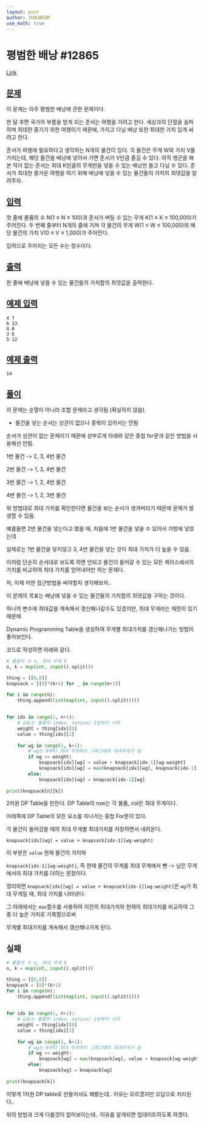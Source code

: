 ```yaml
---
layout: post
author: JUNGBEOM
use_math: true
---
```


# 평범한 배낭 #12865

[Link](https://www.acmicpc.net/problem/12865)



## <u>문제</u>

이 문제는 아주 평범한 배낭에 관한 문제이다.

한 달 후면 국가의 부름을 받게 되는 준서는 여행을 가려고 한다. 세상과의 단절을 슬퍼하며 최대한 즐기기 위한 여행이기 때문에, 가지고 다닐 배낭 또한 최대한 가치 있게 싸려고 한다.

준서가 여행에 필요하다고 생각하는 N개의 물건이 있다. 각 물건은 무게 W와 가치 V를 가지는데, 해당 물건을 배낭에 넣어서 가면 준서가 V만큼 즐길 수 있다. 아직 행군을 해본 적이 없는 준서는 최대 K만큼의 무게만을 넣을 수 있는 배낭만 들고 다닐 수 있다. 준서가 최대한 즐거운 여행을 하기 위해 배낭에 넣을 수 있는 물건들의 가치의 최댓값을 알려주자.

## <u>입력</u>

첫 줄에 물품의 수 N(1 ≤ N ≤ 100)과 준서가 버틸 수 있는 무게 K(1 ≤ K ≤ 100,000)가 주어진다. 두 번째 줄부터 N개의 줄에 거쳐 각 물건의 무게 W(1 ≤ W ≤ 100,000)와 해당 물건의 가치 V(0 ≤ V ≤ 1,000)가 주어진다.

입력으로 주어지는 모든 수는 정수이다.



## <u>출력</u>

한 줄에 배낭에 넣을 수 있는 물건들의 가치합의 최댓값을 출력한다.



## <u>예제 입력</u>

```
4 7
6 13
4 8
3 6
5 12
```



## <u>예제 출력</u>

```
14
```



## <u>풀이</u>

이 문제는 순열이 아니라 조합 문제라고 생각됨 (확실하지 않음).

- 물건을 넣는 순서는 상관이 없으나 중복이 있어서는 안됨

순서가 상관이 없는 문제이기 때문에 섣부르게 아래와 같은 중첩 for문과 같은 방법을 사용해선 안됨.

1번 물건 -> 2, 3, 4번 물건

2번 물건 -> 1, 3, 4번 물건

3번 물건 -> 1, 2, 4번 물건

4번 물건 -> 1, 2, 3번 물건

위 방법대로 최대 가치를 확인한다면 물건을 보는 순서가 생겨버리기 때문에 문제가 발생할 수 있음.

예를들면 2번 물건을 넣는다고 했을 때, 처음에 1번 물건을 넣을 수 있어서 가방에 넣었는데

실제로는 1번 물건을 넣지않고 3, 4번 물건을 넣는 것이 최대 가치가 더 높을 수 있음. 

이처럼 단순히 순서대로 보도록 하면 안되고 물건이 들어갈 수 있는 모든 케이스에서의 가치를 비교하여 최대 가치를 얻어내야만 하는 문제다.



자, 이제 어떤 접근방법을 써야할지 생각해보자..

이 문제의 목표는 배낭에 넣을 수 있는 물건들의 가치합의 최댓값을 구하는 것이다.

하나의 변수에 최대값을 계속해서 갱신해나갈수도 있겠지만, 최대 무게라는 제한이 있기 때문에

Dynamic Programming Table을 생성하여 무게별 최대가치를 갱신해나가는 방법이 좋아보인다.

코드로 작성하면 아래와 같다.

```python
# 물품의 수 n, 최대 무게 k
n, k = map(int, input().split())

thing = [[0,0]]
knapsack = [[0]*(k+1) for _ in range(n+1)]

for i in range(n): 
    thing.append(list(map(int, input().split())))
    
    
for idx in range(1, n+1):
    # idx는 물품의 index, notice) 1번부터 시작
    weight = thing[idx][0]
    value = thing[idx][1]
    
    for wg in range(1, k+1):
        # wg는 0부터 최대 무게까지 그때그때의 최대무게가 됨
        if wg >= weight:
            knapsack[idx][wg] = value + knapsack[idx-1][wg-weight]
            knapsack[idx][wg] = max(knapsack[idx][wg], knapsack[idx-1][wg])
        else:
            knapsack[idx][wg] = knapsack[idx-1][wg]
            
print(knapsack[n][k])
```

2차원 DP Table을 만든다. DP Table의 row는 각 물품, col은 최대 무게이다.

아래쪽에 DP Table의 모든 요소를 지나가는 중첩 For문이 있다.

각 물건이 들어갔을 때의 최대 무게별 최대가치를 저장하면서 내려온다.

`knapsack[idx][wg] = value + knapsack[idx-1][wg-weight]`

이 부분은 `value` 현재 물건의 가치와

`knapsack[idx-1][wg-weight]`, 즉 현재 물건의 무게를 최대 무게에서 뺀 -> 남은 무게에서의 최대 가치를 더하는 문장이다.

정리하면 `knapsack[idx][wg] = value + knapsack[idx-1][wg-weight]`은 `wg`가 최대 무게일 때, 최대 가치를 나타낸다.

그 아래에서는 `max`함수를 사용하여 이전의 최대가치와 현재의 최대가치를 비교하여 그중 더 높은 가치로 기록함으로써

무게별 최대가치를 계속해서 갱신해나가게 된다.



## 실패

```python
# 물품의 수 n, 최대 무게 k
n, k = map(int, input().split())

thing = [[0,0]]
knapsack = [0]*(k+1)
for i in range(n): 
    thing.append(list(map(int, input().split())))
    
    
for idx in range(1, n+1):
    # idx는 물품의 index, notice) 1번부터 시작
    weight = thing[idx][0]
    value = thing[idx][1]
    
    for wg in range(1, k+1):
        # wg는 0부터 최대 무게까지 그때그때의 최대무게가 됨
        if wg >= weight:
            knapsack[wg] = max(knapsack[wg], value + knapsack[wg-weight])
        else:
            knapsack[wg] = knapsack[wg]
            
print(knapsack[k])
```

이렇게 1차원 DP table로 만들어서도 해봤는데.. 이유는 모르겠지만 오답으로 처리된다..

위의 방법과 크게 다를것이 없어보이는데.. 이유를 알게되면 업데이트하도록 하겠다.

